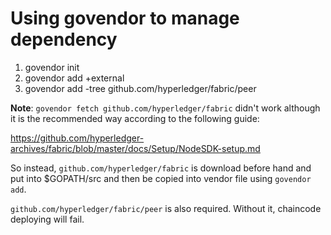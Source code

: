 Using govendor to manage dependency
===================================

1. govendor init
2. govendor add +external
3. govendor add -tree github.com/hyperledger/fabric/peer

**Note**: `govendor fetch github.com/hyperledger/fabric` didn't work
although it is the recommended way according to the following guide:

https://github.com/hyperledger-archives/fabric/blob/master/docs/Setup/NodeSDK-setup.md

So instead, `github.com/hyperledger/fabric` is download before hand and put into
$GOPATH/src and then be copied into vendor file using `govendor add`.

`github.com/hyperledger/fabric/peer` is also required. Without it, chaincode
deploying will fail.

